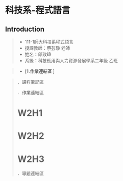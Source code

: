 # 科技系-程式語言
## Introduction
> * 111-1師大科技系程式語言
> * 授課教師：蔡芸琤 老師  
> * 姓名：邱致瑋  
> * 系級：科技應用與人力資源發展學系二年級 乙班    
  
>+ [**1.作業連結區** ]
  
>．課程筆記區  
>  
>．作業連結區  
>  # W2H1
>  # W2H2
>  # W2H3
>．專題連結區  
